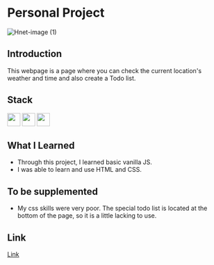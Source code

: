 # Personal Project

![Hnet-image (1)](https://user-images.githubusercontent.com/79802132/149155442-83708b97-42c1-433d-9851-b2f2ce5344a8.gif)

## Introduction
This webpage is a page where you can check the current location's weather and time and also create a Todo list.

## Stack

<img height="30" src="https://img.shields.io/badge/HTML5-E34F26?style=for-the-badge&logo=HTML5&logoColor=white" /> <img height="30" src="https://img.shields.io/badge/CSS3-1572B6?style=for-the-badge&logo=CSS3&logoColor=white"/> <img height="30" src="https://img.shields.io/badge/Javascript-black?style=for-the-badge&logo=Javascript&logoColor=F7DF1E"/>

## What I Learned
- Through this project, I learned basic vanilla JS.
- I was able to learn and use HTML and CSS.

## To be supplemented
- My css skills were very poor. The special todo list is located at the bottom of the page, so it is a little lacking to use.


## Link
[Link](https://pororo0721.github.io/)


